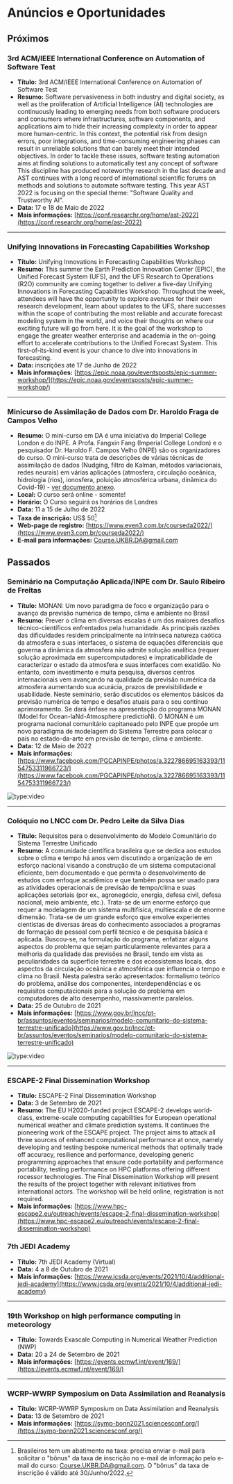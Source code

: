 # Anúncios e Oportunidades

## Próximos

### 3rd ACM/IEEE International Conference on Automation of Software Test

* **Título:** 3rd ACM/IEEE International Conference on Automation of Software Test
* **Resumo:** Software pervasiveness in both industry and digital society, as well as the proliferation of Artificial Intelligence (AI) technologies are continuously leading to emerging needs from both software producers and consumers where infrastructures, software components, and applications aim to hide their increasing complexity in order to appear more human-centric. In this context, the potential risk from design errors, poor integrations, and time-consuming engineering phases can result in unreliable solutions that can barely meet their intended objectives. In order to tackle these issues, software testing automation aims at finding solutions to automatically test any concept of software This discipline has produced noteworthy research in the last decade and AST continues with a long record of international scientific forums on methods and solutions to automate software testing. This year AST 2022 is focusing on the special theme: "Software Quality and Trustworthy AI".
* **Data:** 17 e 18 de Maio de 2022
* **Mais informações:** [https://conf.researchr.org/home/ast-2022](https://conf.researchr.org/home/ast-2022)

----

### Unifying Innovations in Forecasting Capabilities Workshop

* **Título:** Unifying Innovations in Forecasting Capabilities Workshop
* **Resumo:** This summer the Earth Prediction Innovation Center (EPIC), the Unified Forecast System (UFS), and the UFS Research to Operations (R2O) community are coming together to deliver a five-day Unifying Innovations in Forecasting Capabilities Workshop. Throughout the week, attendees will have the opportunity to explore avenues for their own research development, learn about updates to the UFS, share successes within the scope of contributing the most reliable and accurate forecast modeling system in the world, and voice their thoughts on where our exciting future will go from here. It is the goal of the workshop to engage the greater weather enterprise and academia in the on-going effort to accelerate contributions to the Unified Forecast System. This first-of-its-kind event is your chance to dive into innovations in forecasting.
* **Data:** inscrições até 17 de Junho de 2022
* **Mais informações:** [https://epic.noaa.gov/eventsposts/epic-summer-workshop/](https://epic.noaa.gov/eventsposts/epic-summer-workshop/)

----

### Minicurso de Assimilação de Dados com Dr. Haroldo Fraga de Campos Velho

* **Resumo:** O mini-curso em DA é uma iniciativa do Imperial College London e do INPE. A Profa. Fangxin Fang (Imperial College London) e o pesquisador Dr. Haroldo F. Campos Velho (INPE) são os organizadores do curso. O mini-curso trata de descrições de várias técnicas de assimilação de dados (Nudging, filtro de Kalman, métodos variacionais, redes neurais) em várias aplicações (atmosfera, circulação oceânica, hidrologia (rios), ionosfera, poluição atmosférica urbana, dinâmica do Covid-19) - [ver documento anexo](https://drive.google.com/file/d/1rqLVLQECAJNhDVaAN-BG4vnFEFFhzTZV/view?usp=sharing).
* **Local:** O curso será online - somente!
* **Horário:** O Curso seguirá os horários de Londres
* **Data:** 11 a 15 de Julho de 2022
* **Taxa de inscrição:** US$ 50[^1]
* **Web-page de registro:** [https://www.even3.com.br/courseda2022/](https://www.even3.com.br/courseda2022/)
* **E-mail para informações:** [Course.UKBR.DA@gmail.com](mailto:Course.UKBR.DA@gmail.com)

[^1]: Brasileiros tem um abatimento na taxa: precisa enviar e-mail para solicitar o "bônus" da taxa de inscrição no e-mail de informação pelo e-mail do curso: [Course.UKBR.DA@gmail.com](mailto:Course.UKBR.DA@gmail.com). O "bônus" da taxa de inscrição é válido até 30/Junho/2022.

## Passados

### Seminário na Computação Aplicada/INPE com Dr. Saulo Ribeiro de Freitas

* **Título:** MONAN: Um novo paradigma de foco e organização para o avanço da previsão numérica de tempo, clima e ambiente no Brasil
* **Resumo:** Prever o clima em diversas escalas é um dos maiores desafios técnico-científicos enfrentados pela humanidade. As principais razões das dificuldades residem principalmente na intrínseca natureza caótica da atmosfera e suas interfaces, o sistema de equações diferenciais que governa a dinâmica da atmosfera não admite solução analítica (requer solução aproximada em supercomputadores) e impraticabilidade de caracterizar o estado da atmosfera e suas interfaces com exatidão. No entanto, com investimento e muita pesquisa, diversos centros internacionais vem avançando na qualidade da previsão numérica da atmosfera aumentando sua acurácia, prazos de previsibilidade e usabilidade. Neste seminário, serão discutidos os elementos básicos da previsão numérica de tempo e desafios atuais para o seu contínuo aprimoramento. Se dará ênfase na apresentação do programa MONAN (Model for Ocean-laNd-Atmosphere predictioN). O MONAN é um programa nacional comunitário capitaneado pelo INPE que propõe um novo paradigma de modelagem do Sistema Terrestre para colocar o país no estado-da-arte em previsão de tempo, clima e ambiente.
* **Data:** 12 de Maio de 2022
* **Mais informações:** [https://www.facebook.com/PGCAPINPE/photos/a.322786695163393/1154753311966723/](https://www.facebook.com/PGCAPINPE/photos/a.322786695163393/1154753311966723/)

![type:video](https://youtube.com/embed/48eut2vWzvQ)

----

### Colóquio no LNCC com Dr. Pedro Leite da Silva Dias

* **Título:** Requisitos para o desenvolvimento do Modelo Comunitário do Sistema Terrestre Unificado
* **Resumo:** A comunidade científica brasileira que se dedica aos estudos sobre o clima e tempo há anos vem discutindo a organização de em esforço nacional visando a construção de um sistema computacional eficiente, bem documentado e que permita o desenvolvimento de estudos com enfoque acadêmico e que também possa ser usado para as atividades operacionais de previsão de tempo/clima e suas aplicações setoriais (por ex., agronegócio, energia, defesa civil, defesa nacional, meio ambiente, etc.). Trata-se de um enorme esforço que requer a modelagem de um sistema multifísica, multiescala e de enorme dimensão. Trata-se de um grande esforço que envolve experientes cientistas de diversas áreas do conhecimento associados a programas de formação de pessoal com perfil técnico e de pesquisa básica e aplicada. Buscou-se, na formulação do programa, enfatizar alguns aspectos do problema que sejam particularmente relevantes para a melhoria da qualidade das previsões no Brasil, tendo em vista as peculiaridades da superfície terrestre e dos ecossistemas locais, dos aspectos da circulação oceânica e atmosférica que influencia o tempo e clima no Brasil. Nesta palestra serão apresentados: formalismo teórico do problema, análise dos componentes, interdependências e os requisitos computacionais para a solução do problema em computadores de alto desempenho, massivamente paralelos.
* **Data:** 25 de Outubro de 2021
* **Mais informações:** [https://www.gov.br/lncc/pt-br/assuntos/eventos/seminarios/modelo-comunitario-do-sistema-terrestre-unificado](https://www.gov.br/lncc/pt-br/assuntos/eventos/seminarios/modelo-comunitario-do-sistema-terrestre-unificado)

![type:video](https://youtube.com/embed/HdkSBwAOg4I)

----

### ESCAPE-2 Final Dissemination Workshop

* **Título:** ESCAPE-2 Final Dissemination Workshop
* **Data:** 3 de Setembro de 2021
* **Resumo:** The EU H2020-funded project ESCAPE-2 develops world-class, extreme-scale computing capabilities for European operational numerical weather and climate prediction systems. It continues the pioneering work of the ESCAPE project. The project aims to attack all three sources of enhanced computational performance at once, namely developing and testing bespoke numerical methods that optimally trade off accuracy, resilience and performance, developing generic programming approaches that ensure code portability and performance portability, testing performance on HPC platforms offering different rocessor technologies. The Final Dissemination Workshop will present the results of the project together with relevant initiatives from international actors. The workshop will be held online, registration is not required.
* **Mais informações:** [https://www.hpc-escape2.eu/outreach/events/escape-2-final-dissemination-workshop](https://www.hpc-escape2.eu/outreach/events/escape-2-final-dissemination-workshop)

### 7th JEDI Academy

* **Título:** 7th JEDI Academy (Virtual) 
* **Data:** 4 a 8 de Outubro de 2021
* **Mais informações:** [https://www.jcsda.org/events/2021/10/4/additional-jedi-academy](https://www.jcsda.org/events/2021/10/4/additional-jedi-academy)

----

### 19th Workshop on high performance computing in meteorology

* **Título:** Towards Exascale Computing in Numerical Weather Prediction (NWP)
* **Data:** 20 a 24 de Setembro de 2021
* **Mais informações:** [https://events.ecmwf.int/event/169/](https://events.ecmwf.int/event/169/)

----

### WCRP-WWRP Symposium on Data Assimilation and Reanalysis

* **Título:** WCRP-WWRP Symposium on Data Assimilation and Reanalysis
* **Data:** 13 de Setembro de 2021
* **Mais informações:** [https://symp-bonn2021.sciencesconf.org/](https://symp-bonn2021.sciencesconf.org/)
